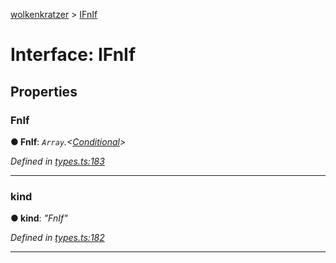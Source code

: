 [wolkenkratzer](../README.md) > [IFnIf](../interfaces/ifnif.md)



# Interface: IFnIf


## Properties
<a id="fnif"></a>

###  FnIf

**●  FnIf**:  *`Array`.<[Conditional](../#conditional)>* 

*Defined in [types.ts:183](https://github.com/arminhammer/wolkenkratzer/blob/fe45d31/src/types.ts#L183)*





___

<a id="kind"></a>

###  kind

**●  kind**:  *"FnIf"* 

*Defined in [types.ts:182](https://github.com/arminhammer/wolkenkratzer/blob/fe45d31/src/types.ts#L182)*





___


